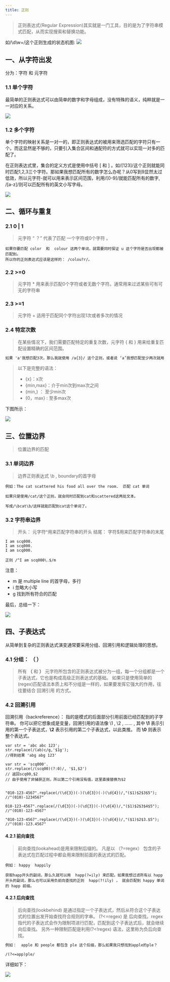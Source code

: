 ```yaml
---
title: 正则
---
```



> 正则表达式(Regular Expression)其实就是一门工具，目的是为了字符串模式匹配，从而实现搜索和替换功能。


如/\d\w+/这个正则生成的状态机图:
	![](./images/1558060772708.png)
	
## 一、从字符出发

分为：字符 和 元字符

### 1.1  单个字符

最简单的正则表达式可以由简单的数字和字母组成，没有特殊的语义，纯粹就是一一对应的关系。



![](./images/1558060890747.png)
		
### 1.2  多个字符

单个字符的映射关系是一对一的，即正则表达式的被用来筛选匹配的字符只有一个。而这显然是不够的，只要引入集合区间和通配符的方式就可以实现一对多的匹配了。

在正则表达式里，集合的定义方式是使用中括号 [ 和 ] 。如/[123]/这个正则就能同时匹配1,2,3三个字符。那如果我想匹配所有的数字怎么办呢？从0写到9显然太过低效，所以元字符-就可以用来表示区间范围，利用/[0-9]/就能匹配所有的数字, /[a-z]/则可以匹配所有的英文小写字母。

![](./images/1558061003587.png)

## 二、循环与重复

### 2.1       0 | 1  
>元字符 “ ？”  代表了匹配  一个字符或0个字符 。 

```tex?linenums
如果你要匹配 color  和  colour 这两个单词，就需要同时保证 u 这个字符是否出现都被匹配到。
所以你的正则表达式应该是这样的： /colou?r/。
```

### 2.2        >=0

>元字符 * 用来表示匹配0个字符或者无数个字符。通常用来过滤某些可有可无的字符串

### 2.3        >=1

>元字符  +  适用于匹配同个字符出现1次或者多次的情况
 
### 2.4        特定次数

>在某些情况下，我们需要匹配特定的重复次数，元字符 {  和  }  用来给重复匹配设置精确的区间范围。


 ```tex
如果 'a'我想匹配3次，那么我就使用 /a{3}/ 这个正则，或者说 ‘a’我想匹配至少两次就用  /a{2,}这个正则
 ```
 
 >以下是完整的语法：
 >  -   {x}：x次
 >  -   {min,max}：介于min次到max次之间
 >  -   {min,} ：  至少min次
 >  -   {0，max} :  至多max次

下图所示：

![](./images/1559528207846.png)



##  三、位置边界

>位置边界的匹配

### 3.1  单词边界
> 边界正则表达式  \b  , boundary的首字母


```tex?linenums
例如：The cat scattered his food all over the room.  匹配 cat 单词

如果只是使用/cat/这个正则，就会同时匹配到cat和scattered这两处文本。

写成/\bcat\b/这样就能匹配到cat这个单词了。
```
### 3.2  字符串边界

> 开头： 元字符^用来匹配字符串的开头
> 结尾： 字符$用来匹配字符串的末尾

```tex?linenums
I am scq000.
I am scq000.
I am scq000.

正则 /^I am scq000\.$/m
```

注意： 
* m 是 multiple line 的首字母，多行
* i    忽略大小写
* g   找到所有符合的匹配

最后，总结一下：

![](./images/1559528863782.png)

## 四、子表达式

从简单到复杂的正则表达式演变通常要采用分组、回溯引用和逻辑处理的思想。


### 4.1 分组： （  ）

>所有 **（**  和 **）**  元字符所包含的正则表达式被分为一组，每一个分组都是一个子表达式，它也是构成高级正则表达式的基础。
>如果只是使用简单的(regex)匹配语法本质上和不分组是一样的，如果要发挥它强大的作用，往往要结合   回溯引用   的方式。

### 4.2 回溯引用


回溯引用（backreference）：  指的是模式的后面部分引用前面已经匹配到的子字符串。
你可以把它想象成是变量，回溯引用的语法像   \1 ,  \2 , ...... , 其中  **\1**  表示引用的第一个子表达式，**\2** 表示引用的第二个子表达式，以此类推。 而 **\0** 则表示整个表达式。

```js?linenums
var str = 'abc abc 123';
str.replace(/(ab)c/g,'$1g');
//得到结果 'abg abg 123'
```


```js?linenums
var str = 'scq000'.
str.replace(/(scq00)(?:0)/, '$1,$2')
// 返回scq00,$2
// 由于使用了非捕获正则，所以第二个引用没有值，这里直接替换为$2
```

```js?linenums

"010-123-4567".replace(/(\d{3})(-)(\d{3})(-)(\d{4})/,"($1)$2$3$5");
//"(010)-1234567"

010-123-4567".replace(/(\d{3})(-)(\d{3})(-)(\d{4})/,"($1)$2$3$4$5");
//"(010)-123-4567"

"010-123-4567".replace(/(\d{3})(-)(\d{3})(-)(\d{4})/,"($1)$2$3.$5");
//"(010)-123.4567"
```

#### 4.2.1  前向查找

>  前向查找(lookahead)是用来限制后缀的。
>  凡是以 （?=regex） 包含的子表达式在匹配过程中都会用来限制前面的表达式的匹配。

```tex?linenums
例如： happy  happily  

获取happ开头的副词，那么久就可以用  happ(?=ily) 来匹配。如果我想过滤所有以 happ 开头的副词，那么也可以采用负前向查找的正则  happ(?!ily) ， 就会匹配到 happy 单词的 happ 前缀。

```

####  4.2.1 后向查找

>后向查找(lookbehind)    是通过指定一个子表达式，然后从符合这个子表达式的位置出发开始查找符合规则的字串。
>  (?<=regex) 是 后向查找。regex指代的子表达式会作为限制项进行匹配，匹配到这个子表达式后，就会继续向后查找。
>  另外一种限制匹配是利用(?<!regex) 语法，这里称为负后向查找。

```tex
例如：  apple 和 people 都包含 ple 这个后缀，那么如果我只想找到apple的ple？

/(?<=app)ple/

```

详细如下：

![](./images/1559541686997.png)